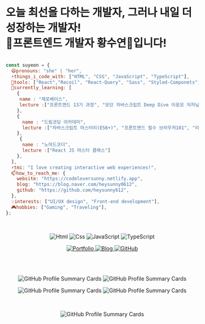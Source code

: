 
<h1> 오늘 최선을 다하는 개발자, 그러나 내일 더 성장하는 개발자! <br/> 🌟프론트엔드 개발자 황수연🌟입니다! </h1>
  
```js

const suyeon = {
  😄pronouns: "she" | "her",
  ⚡things_i_code_with: ["HTML", "CSS", "JavaScript", "TypeScript"],
  🔭tools: ["React","Recoil", "React-Query", "Sass", "Styled-Componets"],
  🌱currently_learning: [
    {
     name : "제로베이스",
     lecture :["프론트엔드 13기 과정", "모던 자바스크립트 Deep Dive 이웅모 저자님과 함께하는 북스터디"]
    },
    {
      name : "드림코딩 아카데미",
      lecture :["자바스크립트 마스터리(ES6+)", "프론트엔드 필수 브라우저101", "리액트 개념정리&클론코딩", "Git 마스터과정"]
    },
     {
      name : "노마드코더",
      lecture :["React JS 마스터 클래스"]
    },
  ],
  ⚡tmi: "I love creating interactive web experiences!",
  📫how_to_reach_me: {
    website: "https://codeloversunny.netlify.app",
    blog: "https://blog.naver.com/heysunny0612",
    github: "https://github.com/heysunny612",
  },
  💡interests: ["UI/UX design", "Front-end development"],
  🎮hobbies: ["Gaming", "Traveling"],
};

```
<br>

<p align="center">
  <img alt="Html" src="https://img.shields.io/badge/HTML5-E34F26.svg?&style=for-the-badge&logo=HTML5&logoColor=white"/> 
  <img alt="Css" src="https://img.shields.io/badge/CSS3-1572B6.svg?&style=for-the-badge&logo=CSS3&logoColor=white"/> 
  <img alt="JavaScript" src="https://img.shields.io/badge/JavaScript-F7DF1E.svg?&style=for-the-badge&logo=JavaScript&logoColor=black"/> 
  <img alt="TypeScript" src="https://img.shields.io/badge/TypeScript-3178C6.svg?&style=for-the-badge&logo=TypeScript&logoColor=white"/>
</p>

<p align="center">
  <a href="https://codeloversunny.netlify.app">
    <img alt="Portfolio" src="https://img.shields.io/badge/Portfolio-FFA500.svg?&style=for-the-badge&logo=Portfolio&logoColor=white"/>
  </a>
  <a href="https://blog.naver.com/heysunny0612">
    <img alt="Blog" src="https://img.shields.io/badge/Blog-1EC800.svg?&style=for-the-badge&logo=Blog&logoColor=white"/>
  </a>
  <a href="https://github.com/heysunny612">
    <img alt="GitHub" src="https://img.shields.io/badge/GitHub-181717.svg?&style=for-the-badge&logo=GitHub&logoColor=white"/>
  </a>
</p>

<br>
<br>

<p align="center">
  <img src="https://github-profile-summary-cards.vercel.app/api/cards/repos-per-language?username=heysunny612&theme=vue" alt="GitHub Profile Summary Cards" />
  <img src="https://github-profile-summary-cards.vercel.app/api/cards/most-commit-language?username=heysunny612&theme=vue" alt="GitHub Profile Summary Cards" />
</p>

<p align="center">
  <img src="https://github-profile-summary-cards.vercel.app/api/cards/productive-time?username=heysunny612&theme=vue" alt="GitHub Profile Summary Cards" />
  <img src="https://github-profile-summary-cards.vercel.app/api/cards/stats?username=heysunny612&theme=vue" alt="GitHub Profile Summary Cards" />
</p>

<br>

<p align="center">
  <img src="https://github-profile-summary-cards.vercel.app/api/cards/profile-details?username=heysunny612&theme=vue" alt="GitHub Profile Summary Cards" />
</p>

<br>


